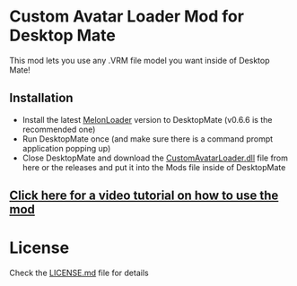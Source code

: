 # Custom Avatar Loader Mod for Desktop Mate

This mod lets you use any .VRM file model you want inside of Desktop Mate!
## Installation
- Install the latest [MelonLoader](https://github.com/LavaGang/MelonLoader/releases/download/v0.6.6/MelonLoader.Installer.exe) version to DesktopMate (v0.6.6 is the recommended one)
- Run DesktopMate once (and make sure there is a command prompt application popping up)
- Close DesktopMate and download the [CustomAvatarLoader.dll](https://github.com/YusufOzmen01/desktopmate-custom-avatar-loader/releases/download/v1.0.2/CustomAvatarLoader.dll) file from here or the releases and put it into the Mods file inside of DesktopMate

## [Click here for a video tutorial on how to use the mod]([https://youtu.be/CqjfT6QzRLM)

# License
Check the [LICENSE.md](LICENSE.md) file for details
